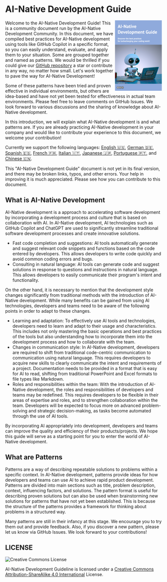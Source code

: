 # AI-Native Development Guide

<img align="right" src="/top.png" title="AI Native Development Guide" width="30%">

Welcome to the AI-Native Development Guide!
This is a community document run by the AI-Native Development Community.
In this document, we have compiled best practices for AI-Native development using tools like GitHub Copilot in a specific format, so you can easily understand, evaluate, and apply them to your situation.
Some are grouped together and named as patterns. We would be thrilled if you could give our [GitHub repository](https://github.com/AI-Native-Development/docs) a star or contribute in any way, no matter how small. Let's work together to pave the way for AI-Native Development!

Some of these patterns have been tried and proven effective in individual environments, but others are idea-based and have not yet been tested for effectiveness in actual team environments.
Please feel free to leave comments on GitHub Issues.
We look forward to various discussions and the sharing of knowledge about AI-Native development.

In this introduction, we will explain what AI-Native development is and what patterns are.
If you are already practicing AI-Native development in your company and would like to contribute your experience to this document, we welcome your contribution!

Currently we support the following languages: [English 🇺🇸](https://ai-native-development.gitbook.io/docs/), [German 🇩🇪](https://ai-native-development.gitbook.io/docs/v/de/), [Spanish 🇪🇸](https://ai-native-development.gitbook.io/docs/v/es/), [French 🇫🇷](https://ai-native-development.gitbook.io/docs/v/fr/), [Italian 🇮🇹](https://ai-native-development.gitbook.io/docs/v/it/), [Japanese 🇯🇵](https://ai-native-development.gitbook.io/docs/v/ja/), [Portuguese 🇵🇹](https://ai-native-development.gitbook.io/docs/v/pt/), and [Chinese 🇨🇳](https://ai-native-development.gitbook.io/docs/v/zh/).

This "AI-Native Development Guide" document is not yet in its final version, and there may be broken links, typos, and other errors.
Your help in improving it is much appreciated.
Please see how you can contribute to this document.

## What is AI-Native Development

AI-Native development is a approach to accelerating software development by incorporating a development process and culture that is based on collaboration with AI.
In AI-Native development, AI technologies such as GitHub Copilot and ChatGPT are used to significantly streamline traditional software development processes and create innovative solutions.

* Fast code completion and suggestions: AI tools automatically generate and suggest relevant code snippets and functions based on the code entered by developers.
This allows developers to write code quickly and avoid common coding errors and bugs.
* Consulting in natural language: AI tools can generate code and suggest solutions in response to questions and instructions in natural language.
This allows developers to easily communicate their program's intent and functionality.

On the other hand, it is necessary to mention that the development style changes significantly from traditional methods with the introduction of AI-Native development.
While many benefits can be gained from using AI technologies, developers and teams need to be aware of the following points in order to adapt to these changes.

* Learning and adaptation: To effectively use AI tools and technologies, developers need to learn and adapt to their usage and characteristics.
This includes not only mastering the basic operations and best practices of the tools but also understanding how to incorporate them into the development process and how to collaborate with the team.
* Changes in communication style: In AI-Native development, developers are required to shift from traditional code-centric communication to communication using natural language.
This requires developers to acquire new skills to clearly communicate the intent and requirements of a project.
Documentation needs to be provided in a format that is easy for AI to read, shifting from traditional PowerPoint and Excel formats to file types like Markdown.
* Roles and responsibilities within the team: With the introduction of AI-Native development, the roles and responsibilities of developers and teams may be redefined.
This requires developers to be flexible in their areas of expertise and roles, and to strengthen collaboration within the team.
Developers will be expected to focus more on advanced problem-solving and strategic decision-making, as tasks become automated through the use of AI tools.

By incorporating AI appropriately into development, developers and teams can improve the quality and efficiency of their products/projects.
We hope this guide will serve as a starting point for you to enter the world of AI-Native development.

## What are Patterns

Patterns are a way of describing repeatable solutions to problems within a specific context.
In AI-Native development, patterns provide ideas for how developers and teams can use AI to achieve rapid product development.
Patterns are divided into main sections such as title, problem description, context, influencing factors, and solutions.
The pattern format is useful for describing proven solutions but can also be used when brainstorming new solutions for patterns that have not yet been established.
This is because the structure of the patterns provides a framework for thinking about problems in a structured way.

Many patterns are still in their infancy at this stage.
We encourage you to try them out and provide feedback.
Also, if you discover a new pattern, please let us know via GitHub Issues.
We look forward to your contributions!

## LICENSE

![Creative Commons License](https://i.creativecommons.org/l/by-sa/4.0/88x31.png)

AI-Native Development Guideline is licensed under a [Creative Commons Attribution-ShareAlike 4.0 International](http://creativecommons.org/licenses/by-sa/4.0/) License.
